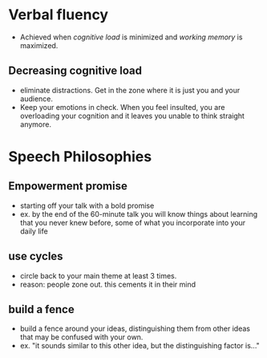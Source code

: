 
# Verbal fluency
- Achieved when *cognitive load* is minimized and *working memory* is maximized.

## Decreasing cognitive load
- eliminate distractions. Get in the zone where it is just you and your audience.
- Keep your emotions in check. When you feel insulted, you are overloading your
    cognition and it leaves you unable to think straight anymore.

# Speech Philosophies
## Empowerment promise
- starting off your talk with a bold promise
- ex. by the end of the 60-minute talk you will know things about learning that you never knew before, some of what you incorporate into your daily life

## use cycles
- circle back to your main theme at least 3 times.
- reason: people zone out. this cements it in their mind

## build a fence
- build a fence around your ideas, distinguishing them from other ideas that may be confused with your own.
- ex. "it sounds similar to this other idea, but the distinguishing factor is..."
